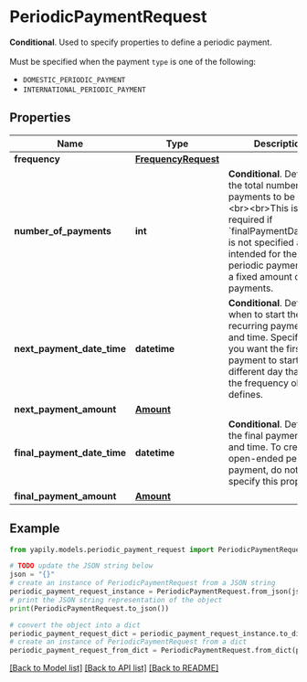 # PeriodicPaymentRequest

__Conditional__. Used to specify properties to define a periodic payment. <br><br>Must be specified when the payment `type` is one of the following:<ul>     <li><code>DOMESTIC_PERIODIC_PAYMENT</code></li>     <li><code>INTERNATIONAL_PERIODIC_PAYMENT</code></li></ul>

## Properties

Name | Type | Description | Notes
------------ | ------------- | ------------- | -------------
**frequency** | [**FrequencyRequest**](FrequencyRequest.md) |  | 
**number_of_payments** | **int** | __Conditional__. Defines the total number of payments to be made.&lt;br&gt;&lt;br&gt;This is required if &#x60;finalPaymentDateTime&#x60; is not specified and it is intended for the periodic payment have a fixed amount of payments. | [optional] 
**next_payment_date_time** | **datetime** | __Conditional__. Defines when to start the recurring payment date and time. Specify this if you want the first payment to start on a different day than what the frequency object defines. | [optional] 
**next_payment_amount** | [**Amount**](Amount.md) |  | [optional] 
**final_payment_date_time** | **datetime** | __Conditional__. Defines the final payment date and time. To create an open-ended periodic payment, do not specify this property. | [optional] 
**final_payment_amount** | [**Amount**](Amount.md) |  | [optional] 

## Example

```python
from yapily.models.periodic_payment_request import PeriodicPaymentRequest

# TODO update the JSON string below
json = "{}"
# create an instance of PeriodicPaymentRequest from a JSON string
periodic_payment_request_instance = PeriodicPaymentRequest.from_json(json)
# print the JSON string representation of the object
print(PeriodicPaymentRequest.to_json())

# convert the object into a dict
periodic_payment_request_dict = periodic_payment_request_instance.to_dict()
# create an instance of PeriodicPaymentRequest from a dict
periodic_payment_request_from_dict = PeriodicPaymentRequest.from_dict(periodic_payment_request_dict)
```
[[Back to Model list]](../README.md#documentation-for-models) [[Back to API list]](../README.md#documentation-for-api-endpoints) [[Back to README]](../README.md)


